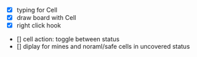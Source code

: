- [x] typing for Cell
- [x] draw board with Cell
- [x] right click hook
- [] cell action: toggle between status
- [] diplay for mines and noraml/safe cells in uncovered status